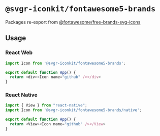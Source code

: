 # `@svgr-iconkit/fontawesome5-brands`

Packages re-export from [@fortawesome/free-brands-svg-icons](https://www.npmjs.com/package/@fortawesome/free-brands-svg-icons)

## Usage

### React Web

```javascript
import Icon from '@svgr-iconkit/fontawesome5-brands';

export default function App() {
  return <div><Icon name="github" /></div>
}

```

### React Native

```javascript
import { View } from "react-native";
import Icon from '@svgr-iconkit/fontawesome5-brands/native';

export default function App() {
  return <View><Icon name="github" /></View>
}

```
